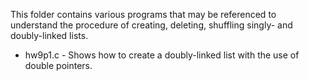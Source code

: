 This folder contains various programs that may be referenced to understand the procedure of creating, deleting, shuffling singly- and doubly-linked lists.

<ul>
  
  <li> hw9p1.c - Shows how to create a doubly-linked list with the use of double pointers. </li>

</ul>

